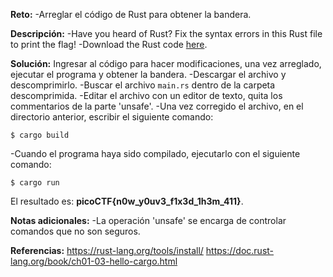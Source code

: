 
**Reto:**
-Arreglar el código de Rust para obtener la bandera.

**Descripción:**
-Have you heard of Rust? Fix the syntax errors in this Rust file to print the flag!
-Download the Rust code [here](https://challenge-files.picoctf.net/c_verbal_sleep/dcdaf491b35c1d0f5075e9583edbbb7aaea1dffb6ad32bc000e4d87b5200ff7b/fixme3.tar.gz).

**Solución:**
Ingresar al código para hacer modificaciones, una vez arreglado, ejecutar el programa y obtener la bandera.
-Descargar el archivo y descomprimirlo.
-Buscar el archivo `main.rs` dentro de la carpeta descomprimida.
-Editar el archivo con un editor de texto, quita los commentarios de la parte 'unsafe'.
-Una vez corregido el archivo, en el directorio anterior, escribir el siguiente comando:
```
$ cargo build
```
-Cuando el programa haya sido compilado, ejecutarlo con el siguiente comando:
```
$ cargo run
```

El resultado es: **picoCTF{n0w_y0uv3_f1x3d_1h3m_411}**.

**Notas adicionales:**
-La operación 'unsafe' se encarga de controlar comandos que no son seguros.

**Referencias:**
https://rust-lang.org/tools/install/
https://doc.rust-lang.org/book/ch01-03-hello-cargo.html